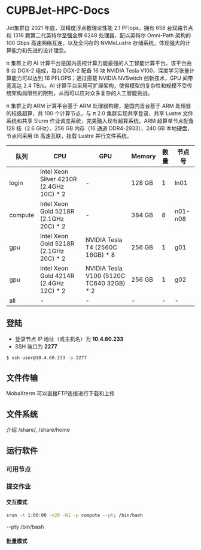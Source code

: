 # CUPBJet-HPC-Docs

Jet集群自 2021 年底，双精度浮点数理论性能 2.1 PFlops，拥有 658 台双路节点和 1316 颗第二代英特尔至强金牌 6248 处理器，配以英特尔 Omni-Path 架构的 100 Gbps 高速网络互连，以及全闪存的 NVMeLustre 存储系统，体现强大的计算能力和先进的设计理念。

π 集群上的 AI 计算平台是国内高校计算力能最强的人工智能计算平台。该平台由 8 台 DGX-2 组成，每台 DGX-2 配备 16 块 NVIDIA Tesla V100，深度学习张量计算能力可以达到 16 PFLOPS；通过搭载 NVIDIA NVSwitch 创新技术，GPU 间带宽高达 2.4 TB/s。AI 计算平台采用可扩展架构，使得模型的复杂性和规模不受传统架构局限性的限制，从而可以应对众多复杂的人工智能挑战。

π 集群上的 ARM 计算平台基于 ARM 处理器构建，是国内首台基于 ARM 处理器的校级超算，共 100 个计算节点，与 π 2.0 集群实现共享登录、共享 Lustre 文件系统和共享 Slurm 作业调度系统，完美融入现有超算系统。ARM 超算单节点配备 128 核（2.6 GHz）、256 GB 内存（16 通道 DDR4-2933）、240 GB 本地硬盘，节点间采用 IB 高速互联，挂载 Lustre 并行文件系统。

| 队列  | CPU | GPU | Memory | 数量|节点号|
| ----- | ----- |----- |----- |----- |----- |
| login   | Intel Xeon Silver 4210R (2.4GHz 10C) * 2     | -  |128 GB  | 1  |ln01|
| compute | Intel Xeon Gold 5218R (2.1GHz 20C) * 2 | -  |384 GB  | 8  |n01-n08|
| gpu     | Intel Xeon Gold 5218R (2.1GHz 20C) * 2 | NVIDIA Tesla T4 (2560C 16GB) * 8  | 256 GB  | 1  |g01 |
| gpu     | Intel Xeon Gold 4214R   (2.4GHz 12C) * 2 | NVIDIA Tesla V100 (5120C TC640 32GB) * 2  | 256 GB  | 1  |g02|
| all     | -  |-  |-  |-  |-|


## 登陆
* 登录节点 IP 地址（或主机名）为 **10.4.60.233**
* SSH 端口为 **2277**
```bash
$ ssh user@10.4.60.233 -p 2277
```

## 文件传输
MobaXterm 可以直接FTP连接进行下载和上传

## 文件系统
介绍 /share/, /share/home

## 运行软件

### 可用节点

### 提交作业

#### 交互模式
```bash
srun -t 1:00:00 -n20 -N1 -p compute --pty /bin/bash
```
--pty /bin/bash

#### 批量模式

